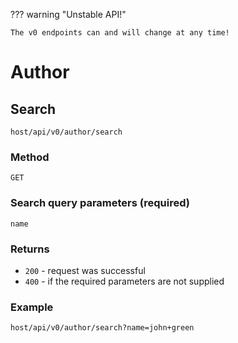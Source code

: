 ??? warning "Unstable API!"

    The v0 endpoints can and will change at any time!

# Author

## Search

`host/api/v0/author/search`

### Method

`GET`

### Search query parameters (**required**)

`name`

### Returns

- `200` - request was successful
- `400` - if the required parameters are not supplied

### Example

`host/api/v0/author/search?name=john+green`
